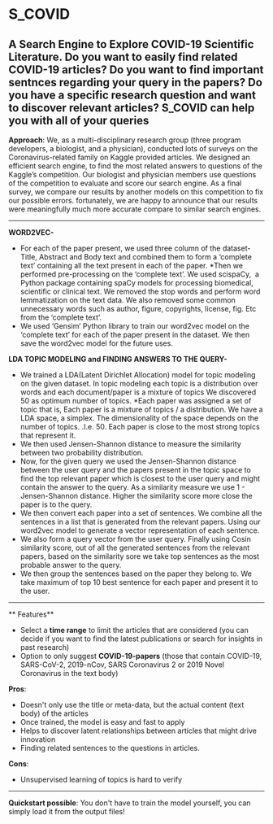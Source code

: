# S_COVID

## A Search Engine to Explore COVID-19 Scientific Literature. Do you want to easily find related COVID-19 articles? Do you want to find important sentnces regarding your query in the papers? Do you have a specific research question and want to discover relevant articles? S_COVID can help you with all of your queries

**Approach**:
We, as a multi-disciplinary research group (three program developers, a biologist, and a physician), conducted lots of surveys on the Coronavirus-related family on Kaggle provided articles. We designed an efficient search engine, to find the most related answers to questions of the Kaggle’s competition. Our biologist and physician members use questions of the competition to evaluate and score our search engine.
As a final survey, we compare our results by another models on this competition to fix our possible errors. fortunately, we are happy to announce that our results were meaningfully much more accurate compare to similar search engines. 
___

**WORD2VEC-**
* For each of the paper present, we used three column of the dataset- Title, Abstract and Body text and combined them to form a ‘complete text’  containing all the text present in each of the paper.
*Then we performed pre-processing on the ‘complete text’.  We used scispaCy,  a Python package containing spaCy models for processing biomedical, scientific or clinical text. We removed the stop words and perform word lemmatization on the text data. We also removed some common unnecessary words such as author, figure, copyrights, license, fig. Etc from the  ‘complete text’. 
* We used ‘Gensim’ Python library to train our word2vec model on the  ‘complete text’ for each of the paper present in the dataset. We then save the word2vec model for the future uses.

**LDA TOPIC MODELING and FINDING ANSWERS TO THE QUERY-**

* We trained a LDA(Latent Dirichlet Allocation) model for topic modeling on the given dataset. In topic modeling each topic is a distribution over words and each document/paper is a mixture of topics  We discovered 50 as optimum number of topics.
*Each paper was assigned a set of topic that is, Each paper is a mixture of topics / a distribution. We have a LDA space, a simplex. The dimensionality of the space depends on the number of topics. .I.e. 50. Each paper is close to the most strong topics that represent it.  
* We then used Jensen-Shannon distance to measure the similarity between two probability distribution.
* Now, for the given query we used the Jensen-Shannon distance between the user query and the papers present in the topic space to find the top  relevant paper which is closest to the user query and might contain the answer to the query. As a similarity measure we use 1 - Jensen-Shannon distance. Higher the similarity score more close the paper is to the query.
* We then convert each paper into a set of sentences. We combine all the sentences in a list that is generated from the relevant papers. Using our word2vec model to generate a vector representation of each sentence. 
* We also form a query vector from the user query. Finally using Cosin similarity score, out of all the generated sentences from the  relevant papers, based on the similarity sore we take top sentences as the most probable answer to the query.
* We then group the sentences based on the paper they belong to. We take maximum of top 10 best sentence for each paper and present it to the user. 

___

** Features**
* Select a **time range** to limit the articles that are considered (you can decide if you want to find the latest publications or search for insights in past research)
* Option to only suggest **COVID-19-papers** (those that contain COVID-19, SARS-CoV-2, 2019-nCov, SARS Coronavirus 2 or 2019 Novel Coronavirus in the text body)


**Pros**:
* Doesn't only use the title or meta-data, but the actual content (text body) of the articles 
* Once trained, the model is easy and fast to apply
* Helps to discover latent relationships between articles that might drive innovation
* Finding related sentences to the questions in articles.

**Cons**:
* Unsupervised learning of topics is hard to verify

---
**Quickstart possible**: You don't have to train the model yourself, you can simply load it from the output files!

